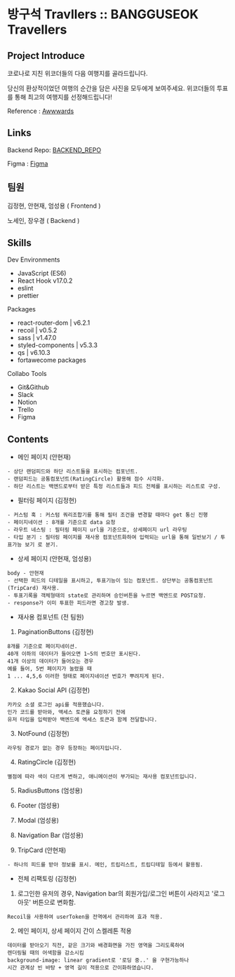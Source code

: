 # 방구석 Travllers :: BANGGUSEOK Travellers

## Project Introduce

코로나로 지친 위코더들의 다음 여행지를 골라드립니다.

당신의 환상적이었던 여행의 순간을 담은 사진을 모두에게 보여주세요. 위코더들의 투표를 통해 최고의 여행지를 선정해드립니다!

Reference : [Awwwards](https://www.awwwards.com/)

## Links

Backend Repo: [BACKEND_REPO](https://github.com/wecode-bootcamp-korea/28-2nd-BANGGUSEOK-Traveller-backend)

Figma : [Figma](https://www.figma.com/file/8hd0ZB7Bu6606dcG4ZYilq/BANGGUSEOK-Traveller)

## 팀원

김정현, 안현재, 엄성용 ( Frontend )

노세인, 장우경 ( Backend )

## Skills

Dev Environments

- JavaScript (ES6)
- React Hook v17.0.2
- eslint
- prettier

Packages

- react-router-dom | v6.2.1
- recoil | v0.5.2
- sass | v1.47.0
- styled-components | v5.3.3
- qs | v6.10.3
- fortawecome packages

Collabo Tools

- Git&Github
- Slack
- Notion
- Trello
- Figma

## Contents

- 메인 페이지 (안현재)

```
- 상단 랜덤피드와 하단 리스트들을 표시하는 컴포넌트.
- 랜덤피드는 공통컴포넌트(RatingCircle) 활용해 점수 시각화.
- 하단 리스트는 백엔드로부터 받은 특정 리스트들과 피드 전체를 표시하는 리스트로 구성.
```

- 필터링 페이지 (김정현)

```
- 커스텀 훅 : 커스텀 쿼리조합기를 통해 필터 조건을 변경할 때마다 get 통신 진행
- 페이지네이션 : 8개를 기준으로 data 요청
- 라우트 네스팅 : 필터링 페이지 url을 기준으로, 상세페이지 url 라우팅
- 타입 분기 : 필터링 페이지를 재사용 컴포넌트화하여 입력되는 url을 통해 일반보기 / 투표가능 보기 로 분기.
```

- 상세 페이지 (안현재, 엄성용)

```
body - 안현재
- 선택한 피드의 디테일을 표시하고, 투표기능이 있는 컴포넌트. 상단부는 공통컴포넌트(TripCard) 재사용.
- 투표기록을 객체형태의 state로 관리하며 승인버튼을 누르면 백엔드로 POST요청.
- response가 이미 투표한 피드라면 경고창 발생.
```

- 재사용 컴포넌트 (전 팀원)

1. PaginationButtons (김정현)
```
8개를 기준으로 페이지네이션.
40개 이하의 데이터가 들어오면 1~5의 번호만 표시된다.
41개 이상의 데이터가 들어오는 경우
예를 들어, 5번 페이지가 눌렸을 때
1 ... 4,5,6 이러한 형태로 페이지네이션 번호가 뿌려지게 된다.
```

2. Kakao Social API (김정현)
```
카카오 소셜 로그인 api를 적용했습니다.
인가 코드를 받아와, 액세스 토큰을 요청하기 전에
유저 타입을 입력받아 백엔드에 엑세스 토큰과 함께 전달합니다.
```

3. NotFound (김정현)
```
라우팅 경로가 없는 경우 등장하는 페이지입니다.
```

4. RatingCircle (김정현)

```
별점에 따라 색이 다르게 변하고, 애니메이션이 부가되는 재사용 컴포넌트입니다.
```

5. RadiusButtons (엄성용)

6. Footer (엄성용)

7. Modal (엄성용)

8. Navigation Bar (엄성용)

9. TripCard (안현재)
```
- 하나의 피드를 받아 정보를 표시. 메인, 트립리스트, 트립디테일 등에서 활용됨.
```

- 전체 리팩토링 (김정현)

1. 로그인한 유저의 경우, Navigation bar의 회원가입/로그인 버튼이 사라지고 '로그아웃' 버튼으로 변화함.
```
Recoil을 사용하여 userToken을 전역에서 관리하여 효과 적용.
```

2. 메인 페이지, 상세 페이지 간이 스켈레톤 적용
```
데이터를 받아오기 직전, 같은 크기와 배경화면을 가진 영역을 그리도록하여
렌더링될 때의 어색함을 감소시킴
background-image: linear gradient로 '로딩 중..' 을 구현가능하나
시간 관계상 빈 바탕 + 영역 길이 적용으로 간이화하였습니다.
```
